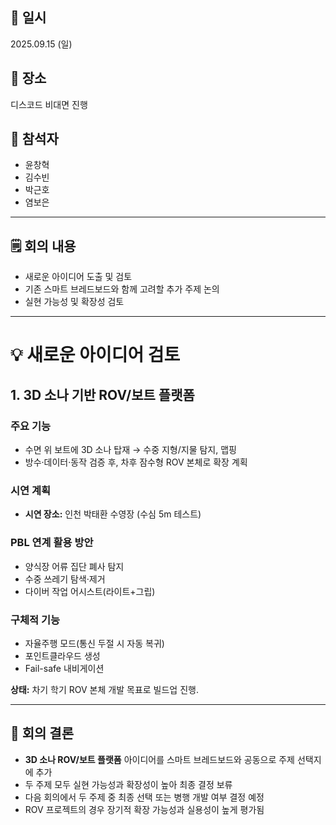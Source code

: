 ## 📅 일시
2025.09.15 (일)

## 📍 장소
디스코드 비대면 진행 

## 👥 참석자
- 윤창혁 
- 김수빈
- 박근호 
- 염보은

---

## 🗒️ 회의 내용
- 새로운 아이디어 도출 및 검토
- 기존 스마트 브레드보드와 함께 고려할 추가 주제 논의
- 실현 가능성 및 확장성 검토

---

# 💡 새로운 아이디어 검토

## 1. 3D 소나 기반 ROV/보트 플랫폼

### 주요 기능
- 수면 위 보트에 3D 소나 탑재 → 수중 지형/지물 탐지, 맵핑
- 방수·데이터·동작 검증 후, 차후 잠수형 ROV 본체로 확장 계획

### 시연 계획
- **시연 장소:** 인천 박태환 수영장 (수심 5m 테스트)

### PBL 연계 활용 방안
- 양식장 어류 집단 폐사 탐지
- 수중 쓰레기 탐색·제거
- 다이버 작업 어시스트(라이트+그립)

### 구체적 기능
- 자율주행 모드(통신 두절 시 자동 복귀)
- 포인트클라우드 생성
- Fail-safe 내비게이션

**상태:** 차기 학기 ROV 본체 개발 목표로 빌드업 진행.

---

## 📝 회의 결론
- **3D 소나 ROV/보트 플랫폼** 아이디어를 스마트 브레드보드와 공동으로 주제 선택지에 추가
- 두 주제 모두 실현 가능성과 확장성이 높아 최종 결정 보류
- 다음 회의에서 두 주제 중 최종 선택 또는 병행 개발 여부 결정 예정
- ROV 프로젝트의 경우 장기적 확장 가능성과 실용성이 높게 평가됨
